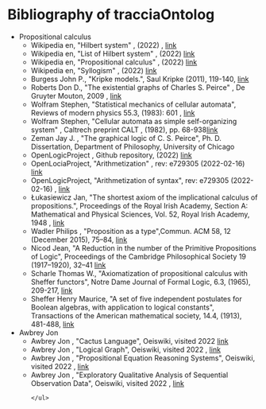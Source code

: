 # Bibliography of tracciaOntolog
<ul>
  <li> Propositional calculus
     <ul>
       <li>Wikipedia en, "Hilbert system" , (2022) , <a href="https://en.wikipedia.org/wiki/Hilbert_system">link</a></li>
       <li>Wikipedia en, "List of Hilbert system" , (2022) <a href="https://en.wikipedia.org/wiki/List_of_Hilbert_systems">link</a></li>
       <li>Wikipedia en, "Propositional calculus" , (2022) <a href="https://en.wikipedia.org/wiki/Propositional_calculus">link</a></li>
       <li>Wikipedia en, "Syllogism" , (2022) <a href="https://en.wikipedia.org/wiki/Syllogism">link</a></li>
       <li>Burgess John P., "Kripke models.", Saul Kripke (2011), 119-140, <a href="https://books.google.it/books?hl=en&lr=&id=fFsb0zfe6PoC">link</a></li>
       <li>Roberts Don D., "The existential graphs of Charles S. Peirce" ,  De Gruyter Mouton, 2009 , <a href="https://www.degruyter.com/document/doi/10.1515/9783110226225/html">link</a></li>
       <li>Wolfram Stephen, "Statistical mechanics of cellular automata", Reviews of modern physics 55.3, (1983): 601 , <a href="https://content.wolfram.com/uploads/sites/34/2020/08/statistical-mechanics-cellular-automata.pdf">link</a></li>
       <li>Wolfram Stephen, "Cellular automata as simple self-organizing system" , Caltrech preprint CALT , (1982), pp. 68-938<a href="https://content.wolfram.com/uploads/sites/34/2020/07/cellular-automata-self-organizing-systems.pdf">link</a></li>
       <li>Zeman Jay J. , "The graphical logic of C. S. Peirce", Ph. D. Dissertation, Department of Philosophy, University of Chicago</li>
       <li>OpenLogicProject , Github repository, (2022) <a href="https://github.com/OpenLogicProject/OpenLogic">link</a></li>
       <li>OpenLociaProject, "Arithmetization" , rev: e729305 (2022-02-16) <a href="https://builds.openlogicproject.org/content/sets-functions-relations/arithmetization/arithmetization.pdf">link</a></li>
       <li>OpenLogicProject, "Arithmetization of syntax", rev: e729305 (2022-02-16) , <a href="https://builds.openlogicproject.org/content/incompleteness/arithmetization-syntax/arithmetization-syntax.pdf">link</a></li>
       <li>Łukasiewicz Jan, "The shortest axiom of the implicational calculus of propositions.", Proceedings of the Royal Irish Academy, Section A: Mathematical and Physical Sciences, Vol. 52, Royal Irish Academy, 1948 , <a href="https://www.jstor.org/stable/20488489">link</a></li>
       <li>Wadler Philips , "Proposition as a type",Commun. ACM 58, 12 (December 2015), 75–84, <a href="https://homepages.inf.ed.ac.uk/wadler/papers/propositions-as-types/propositions-as-types.pdf">link</a></li>
       <li>Nicod Jean, "A Reduction in the number of the Primitive Propositions of Logic",  Proceedings of the Cambridge Philosophical Society 19 (1917–1920), 32–41 <a href="https://en.wikisource.org/w/index.php?title=A_Reduction_in_the_number_of_the_Primitive_Propositions_of_Logic&oldid=10781757">link</a></li>
       <li>Scharle Thomas W., "Axiomatization of propositional calculus with Sheffer functors", Notre Dame Journal of Formal Logic, 6.3, (1965), 209-217, <a href="https://projecteuclid.org/journals/notre-dame-journal-of-formal-logic/volume-6/issue-3/Axiomatization-of-propositional-calculus-with-Sheffer-functors/10.1305/ndjfl/1093958259.short">link</a></li>
       <li>Sheffer Henry Maurice, "A set of five independent postulates for Boolean algebras, with application to logical constants", Transactions of the American mathematical society, 14.4, (1913), 481-488, <a href="https://www.jstor.org/stable/1988701">link</a></li>
    </ul>
  </li>
  <li>Awbrey Jon
    <ul>
      <li>Awbrey Jon , "Cactus Language", Oeiswiki, visited 2022 <a href="https://oeis.org/wiki/Cactus_Language_%E2%80%A2_Overview">link</a></li>
       <li>Awbrey Jon , "Logical Graph", Oeiswiki, visited 2022 , <a href="https://oeis.org/wiki/Logical_Graphs">link</a></li>
       <li>Awbrey Jon , "Propositional Equation Reasoning Systems", Oeiswiki, visited 2022  , <a href="https://oeis.org/wiki/Propositional_Equation_Reasoning_Systems">link</a></li>
       <li>Awbrey Jon , "Exploratory Qualitative Analysis of Sequential Observation Data", Oeiswiki, visited 2022  , <a href="http://web.archive.org/web/20180828161616/http://intersci.ss.uci.edu/wiki/index.php/Exploratory_Qualitative_Analysis_of_Sequential_Observation_Data">link</a></li>
      
    </ul>
  </li>
</ul>

<!-- 
struct
<ul>
  <li>
     <ul>
       <li> , <a href="">link</a></li>
       <li> , <a href="">link</a></li>
    </ul>
  </li>
  <li></li>
</ul>
-->
